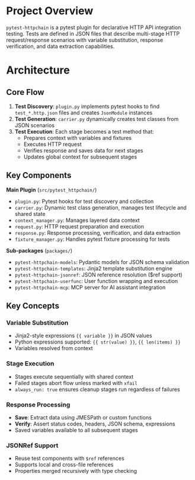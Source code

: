 # Project Overview

`pytest-httpchain` is a pytest plugin for declarative HTTP API integration testing. Tests are defined in JSON files that describe multi-stage HTTP request/response scenarios with variable substitution, response verification, and data extraction capabilities.

# Architecture

## Core Flow

1. **Test Discovery**: `plugin.py` implements pytest hooks to find `test_*.http.json` files and creates `JsonModule` instances
2. **Test Generation**: `carrier.py` dynamically creates test classes from JSON scenarios
3. **Test Execution**: Each stage becomes a test method that:
    - Prepares context with variables and fixtures
    - Executes HTTP request
    - Verifies response and saves data for next stages
    - Updates global context for subsequent stages

## Key Components

**Main Plugin** (`src/pytest_httpchain/`)

-   `plugin.py`: Pytest hooks for test discovery and collection
-   `carrier.py`: Dynamic test class generation, manages test lifecycle and shared state
-   `context_manager.py`: Manages layered data context
-   `request.py`: HTTP request preparation and execution
-   `response.py`: Response processing, verification, and data extraction
-   `fixture_manager.py`: Handles pytest fixture processing for tests

**Sub-packages** (`packages/`)

-   `pytest-httpchain-models`: Pydantic models for JSON schema validation
-   `pytest-httpchain-templates`: Jinja2 template substitution engine
-   `pytest-httpchain-jsonref`: JSON reference resolution ($ref support)
-   `pytest-httpchain-userfunc`: User function wrapping and execution
-   `pytest-httpchain-mcp`: MCP server for AI assistant integration

## Key Concepts

### Variable Substitution

-   Jinja2-style expressions `{{ variable }}` in JSON values
-   Python expressions supported: `{{ str(value) }}`, `{{ len(items) }}`
-   Variables resolved from context

### Stage Execution

-   Stages execute sequentially with shared context
-   Failed stages abort flow unless marked with `xfail`
-   `always_run: true` ensures cleanup stages run regardless of failures

### Response Processing

-   **Save**: Extract data using JMESPath or custom functions
-   **Verify**: Assert status codes, headers, JSON schema, expressions
-   Saved variables available to all subsequent stages

### JSONRef Support

-   Reuse test components with `$ref` references
-   Supports local and cross-file references
-   Properties merged recursively with type checking
